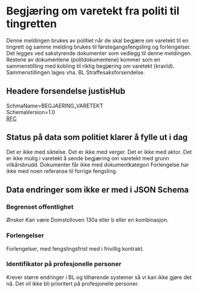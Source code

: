 # Begjæring om varetekt fra politi til tingretten
Denne meldingen brukes av politiet når de skal begjære om varetekt til en tingrett og samme melding brukes til førstegangsfengsling og forlengelser.
Det legges ved sakstyrende dokumenter som vedlegg til denne meldingen. Restene av dokumentene (politdokumentene) kommer som en sammenstilling med kobling
til riktig begjæring om varetekt (kravId). Sammenstillingen lages vha. BL Straffesaksforsendelse.
## Headere forsendelse justisHub
SchmaName=BEGJAERING_VARETEKT  
SchemaVersion=1.0  
[RFC](../../../rfc/MessageName-header.md)

## Status på data som politiet klarer å fylle ut i dag
Det er ikke med siktelse.
Det er ikke med verger.
Det er ikke med aktor.
Det er ikke mulig i varetekt å sende begjæring om varetekt med grunn vilkårsbrudd.
Dokumenter får ikke med dokumentkategori
Forlengelse har ikke med noen referanse til forrige fengsling.

## Data endringer som ikke er med i JSON Schema
### Begrenset offentlighet
Ønsker 
Kan være Domstolloven 130a eller b eller en kombinasjon.

### Forlengelser
Forlengelser, med fengslingsfrist med i frivillig kontrakt.

### Identifikator på profesjonelle personer
Krever større endringer i BL og tilhørende systemer så vi kan ikke gjøre det nå.
Det vil ikke bli prioritert på profesjonelle personer.
